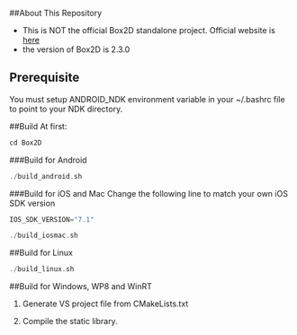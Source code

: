 ##About This Repository
- This is NOT the official Box2D standalone project. Official website
  is [here](http://box2d.org/downloads/)
- the version of Box2D is 2.3.0

## Prerequisite

You must setup ANDROID_NDK environment variable in your ~/.bashrc file to point to your NDK directory.

##Build
At first:

```cpp
cd Box2D
```

###Build for Android
```cpp
./build_android.sh
```

###Build for iOS and Mac
Change the following line to match your own iOS SDK version

```cpp
IOS_SDK_VERSION="7.1"
```

```cpp
./build_iosmac.sh
```


##Build for Linux
```cpp
./build_linux.sh
```

##Build for Windows, WP8 and WinRT
1. Generate VS project file from CMakeLists.txt

2. Compile the static library.

